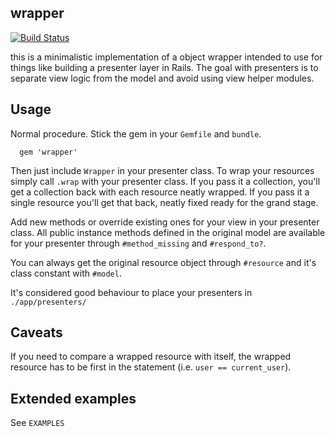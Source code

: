 ## wrapper

[![Build Status](https://secure.travis-ci.org/ingemar/wrapper.png)](http://travis-ci.org/ingemar/wrapper)

this is a minimalistic implementation of a object wrapper intended to use for things like building a presenter layer in Rails.
The goal with presenters is to separate view logic from the model and avoid using view helper modules.

## Usage

Normal procedure. Stick the gem in your `Gemfile` and `bundle`.

```
  gem 'wrapper'
```

Then just include `Wrapper` in your presenter class. To wrap your resources simply call `.wrap` with your presenter class. If you pass it a collection, you'll get a collection back with each resource neatly wrapped. If you pass it a single resource you'll get that back, neatly fixed ready for the grand stage.

Add new methods or override existing ones for your view in your presenter class. All public instance methods defined in the original model are available for your presenter through `#method_missing` and `#respond_to?`.

You can always get the original resource object through `#resource` and it's class constant with `#model`.

It's considered good behaviour to place your presenters in `./app/presenters/`

## Caveats

If you need to compare a wrapped resource with itself, the wrapped resource has to be first in the statement (i.e. `user == current_user`).

## Extended examples

See `EXAMPLES`
